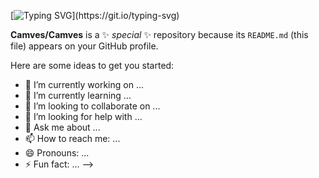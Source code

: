 [![Typing SVG](https://readme-typing-svg.demolab.com?font=Fira+Code&pause=1000&color=16CBF7&width=435&lines=Hi%2C%F0%9F%91%8B+I'm+Caike+Motta;Welcome+to+my+profile!)](https://git.io/typing-svg)

**Camves/Camves** is a ✨ _special_ ✨ repository because its `README.md` (this file) appears on your GitHub profile.

Here are some ideas to get you started:

- 🔭 I’m currently working on ...
- 🌱 I’m currently learning ...
- 👯 I’m looking to collaborate on ...
- 🤔 I’m looking for help with ...
- 💬 Ask me about ...
- 📫 How to reach me: ...
- 😄 Pronouns: ...
- ⚡ Fun fact: ...
-->
